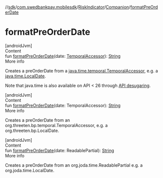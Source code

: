 //[sdk](../../../../index.md)/[com.swedbankpay.mobilesdk](../../index.md)/[RiskIndicator](../index.md)/[Companion](index.md)/[formatPreOrderDate](format-pre-order-date.md)



# formatPreOrderDate  
[androidJvm]  
Content  
fun [formatPreOrderDate](format-pre-order-date.md)(date: [TemporalAccessor](https://developer.android.com/reference/kotlin/java/time/temporal/TemporalAccessor.html)): [String](https://kotlinlang.org/api/latest/jvm/stdlib/kotlin/-string/index.html)  
More info  


Creates a preOrderDate from a [java.time.temporal.TemporalAccessor](https://developer.android.com/reference/kotlin/java/time/temporal/TemporalAccessor.html), e.g. a [java.time.LocalDate](https://developer.android.com/reference/kotlin/java/time/LocalDate.html).



Note that java.time is also available on API < 26 through [API desugaring](https://developer.android.com/studio/write/java8-support#library-desugaring).

  


[androidJvm]  
Content  
fun [formatPreOrderDate](format-pre-order-date.md)(date: TemporalAccessor): [String](https://kotlinlang.org/api/latest/jvm/stdlib/kotlin/-string/index.html)  
More info  


Creates a preOrderDate from an org.threeten.bp.temporal.TemporalAccessor, e.g. a org.threeten.bp.LocalDate.

  


[androidJvm]  
Content  
fun [formatPreOrderDate](format-pre-order-date.md)(date: ReadablePartial): [String](https://kotlinlang.org/api/latest/jvm/stdlib/kotlin/-string/index.html)  
More info  


Creates a preOrderDate from an org.joda.time.ReadablePartial e.g. a org.joda.time.LocalDate.

  



